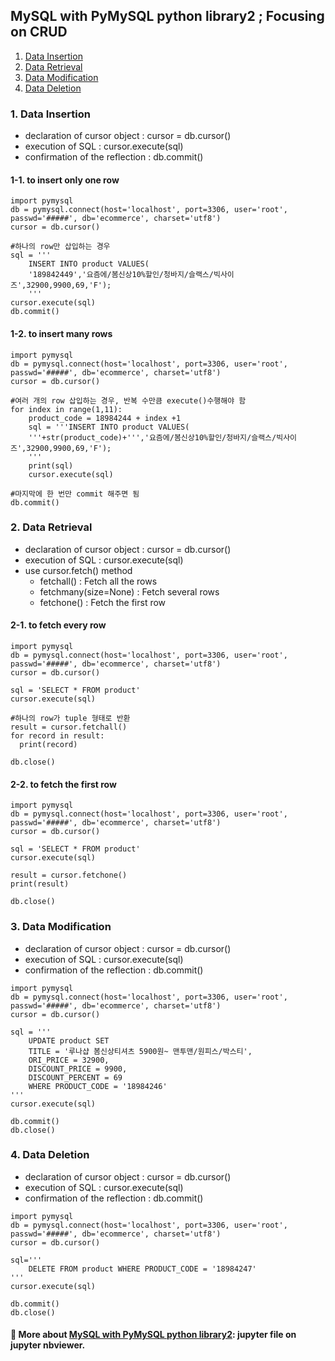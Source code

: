 MySQL with PyMySQL python library2 ; Focusing on CRUD
---------------------------------------------------------------
1. [Data Insertion](#1-data-insertion)
2. [Data Retrieval](#2-data-retrieval) 
3. [Data Modification](#3-data-modification)
4. [Data Deletion](#4-data-deletion)

### 1. Data Insertion
  + declaration of cursor object : cursor = db.cursor()
  + execution of SQL : cursor.execute(sql)
  + confirmation of the reflection : db.commit()
  
#### 1-1. to insert only one row
~~~
import pymysql
db = pymysql.connect(host='localhost', port=3306, user='root', passwd='#####', db='ecommerce', charset='utf8')
cursor = db.cursor()

#하나의 row만 삽입하는 경우
sql = '''
    INSERT INTO product VALUES(
    '189842449','요즘에/봄신상10%할인/청바지/슬랙스/빅사이즈',32900,9900,69,'F');
    '''
cursor.execute(sql)
db.commit()
~~~
#### 1-2. to insert many rows 
~~~
import pymysql
db = pymysql.connect(host='localhost', port=3306, user='root', passwd='#####', db='ecommerce', charset='utf8')
cursor = db.cursor()

#여러 개의 row 삽입하는 경우, 반복 수만큼 execute()수행해야 함 
for index in range(1,11):
    product_code = 18984244 + index +1
    sql = '''INSERT INTO product VALUES(
    '''+str(product_code)+''','요즘에/봄신상10%할인/청바지/슬랙스/빅사이즈',32900,9900,69,'F');
    '''
    print(sql)
    cursor.execute(sql)

#마지막에 한 번만 commit 해주면 됨    
db.commit()
~~~

### 2. Data Retrieval
  + declaration of cursor object : cursor = db.cursor()
  + execution of SQL : cursor.execute(sql)
  + use cursor.fetch() method 
    - fetchall() : Fetch all the rows 
    - fetchmany(size=None) : Fetch several rows 
    - fetchone() : Fetch the first row 
    
#### 2-1. to fetch every row
~~~
import pymysql
db = pymysql.connect(host='localhost', port=3306, user='root', passwd='#####', db='ecommerce', charset='utf8')
cursor = db.cursor()

sql = 'SELECT * FROM product'
cursor.execute(sql)

#하나의 row가 tuple 형태로 반환 
result = cursor.fetchall()
for record in result:
  print(record)

db.close()
~~~
#### 2-2. to fetch the first row
~~~
import pymysql
db = pymysql.connect(host='localhost', port=3306, user='root', passwd='#####', db='ecommerce', charset='utf8')
cursor = db.cursor()

sql = 'SELECT * FROM product'
cursor.execute(sql)

result = cursor.fetchone()
print(result)

db.close()
~~~
### 3. Data Modification
  + declaration of cursor object : cursor = db.cursor()
  + execution of SQL : cursor.execute(sql)
  + confirmation of the reflection : db.commit()
~~~
import pymysql
db = pymysql.connect(host='localhost', port=3306, user='root', passwd='#####', db='ecommerce', charset='utf8')
cursor = db.cursor()

sql = '''
    UPDATE product SET 
    TITLE = '루나샵 봄신상티셔츠 5900원~ 맨투맨/원피스/박스티',
    ORI_PRICE = 32900, 
    DISCOUNT_PRICE = 9900, 
    DISCOUNT_PERCENT = 69
    WHERE PRODUCT_CODE = '18984246'
'''
cursor.execute(sql)

db.commit()
db.close()
~~~
### 4. Data Deletion
  + declaration of cursor object : cursor = db.cursor()
  + execution of SQL : cursor.execute(sql)
  + confirmation of the reflection : db.commit()
~~~
import pymysql
db = pymysql.connect(host='localhost', port=3306, user='root', passwd='#####', db='ecommerce', charset='utf8')
cursor = db.cursor()

sql='''
    DELETE FROM product WHERE PRODUCT_CODE = '18984247'
'''
cursor.execute(sql)

db.commit()
db.close()
~~~

 #### :page_facing_up: More about [MySQL with PyMySQL python library2](https://nbviewer.jupyter.org/gist/haeunello/4935478ddcc556670fa9faa9c0317209): jupyter file on jupyter nbviewer.  

